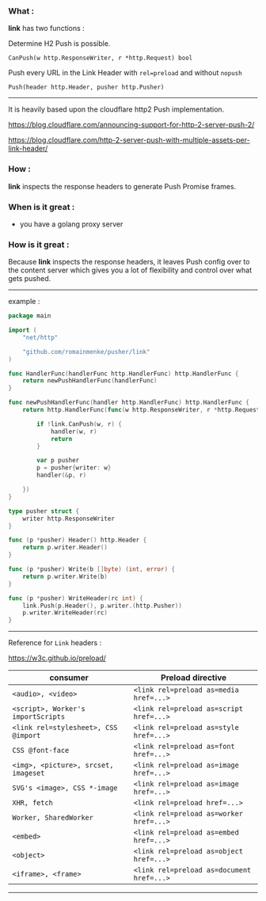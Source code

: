 
### What :

**link** has two functions :

Determine H2 Push is possible.

`CanPush(w http.ResponseWriter, r *http.Request) bool`

Push every URL in the Link Header with `rel=preload` and without `nopush`

`Push(header http.Header, pusher http.Pusher)`

----

It is heavily based upon the cloudflare http2 Push implementation.

https://blog.cloudflare.com/announcing-support-for-http-2-server-push-2/

https://blog.cloudflare.com/http-2-server-push-with-multiple-assets-per-link-header/

### How :

**link** inspects the response headers to generate Push Promise frames.

### When is it great :

- you have a golang proxy server

### How is it great :

Because **link** inspects the response headers, it leaves Push config over to the content server which gives you a lot of flexibility and control over what gets pushed.

---

example :

```go
package main

import (
	"net/http"

	"github.com/romainmenke/pusher/link"
)

func HandlerFunc(handlerFunc http.HandlerFunc) http.HandlerFunc {
	return newPushHandlerFunc(handlerFunc)
}

func newPushHandlerFunc(handler http.HandlerFunc) http.HandlerFunc {
	return http.HandlerFunc(func(w http.ResponseWriter, r *http.Request) {

		if !link.CanPush(w, r) {
			handler(w, r)
			return
		}

		var p pusher
		p = pusher{writer: w}
		handler(&p, r)

	})
}

type pusher struct {
	writer http.ResponseWriter
}

func (p *pusher) Header() http.Header {
	return p.writer.Header()
}

func (p *pusher) Write(b []byte) (int, error) {
	return p.writer.Write(b)
}

func (p *pusher) WriteHeader(rc int) {
	link.Push(p.Header(), p.writer.(http.Pusher))
	p.writer.WriteHeader(rc)
}
```

---

Reference for `Link` headers :

https://w3c.github.io/preload/

| consumer | Preload directive |
|----------|-------------------|
| `<audio>, <video>` | `<link rel=preload as=media href=...>` |
| `<script>, Worker's importScripts` | `<link rel=preload as=script href=...>` |
| `<link rel=stylesheet>, CSS @import` | `<link rel=preload as=style href=...>` |
| `CSS @font-face` | `<link rel=preload as=font href=...>` |
| `<img>, <picture>, srcset, imageset` | `<link rel=preload as=image href=...>` |
| `SVG's <image>, CSS *-image` | `<link rel=preload as=image href=...>` |
| `XHR, fetch` | `<link rel=preload href=...>` |
| `Worker, SharedWorker` | `<link rel=preload as=worker href=...>` |
| `<embed>` | `<link rel=preload as=embed href=...>` |
| `<object>` | `<link rel=preload as=object href=...>` |
| `<iframe>, <frame>` | `<link rel=preload as=document href=...>` |

---
